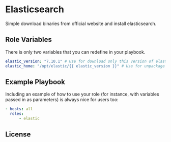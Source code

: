 Elasticsearch
=========

Simple download binaries from official website and install elasticsearch.

Role Variables
--------------
There is only two variables that you can redefine in your playbook.
```yaml
elastic_version: "7.10.1" # Use for download only this version of elastic
elastic_home: "/opt/elastic/{{ elastic_version }}" # Use for unpackage distro and create ES_HOME variable
```

Example Playbook
----------------

Including an example of how to use your role (for instance, with variables passed in as parameters) is always nice for users too:

```yaml
- hosts: all
  roles:
      - elastic
```

License
-------


